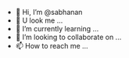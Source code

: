 - 👋 Hi, I’m @sabhanan
- 👀 U look me ...
- 🌱 I’m currently learning ...
- 💞️ I’m looking to collaborate on ...
- 📫 How to reach me ...

<!---
sabhanan/sabhanan is a ✨ special ✨ repository because its `README.md` (this file) appears on your GitHub profile.
You can click the Preview link to take a look at your changes.
--->
